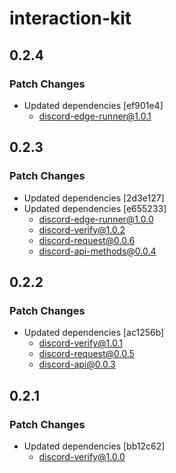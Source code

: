# interaction-kit

## 0.2.4

### Patch Changes

- Updated dependencies [ef901e4]
  - discord-edge-runner@1.0.1

## 0.2.3

### Patch Changes

- Updated dependencies [2d3e127]
- Updated dependencies [e655233]
  - discord-edge-runner@1.0.0
  - discord-verify@1.0.2
  - discord-request@0.0.6
  - discord-api-methods@0.0.4

## 0.2.2

### Patch Changes

- Updated dependencies [ac1256b]
  - discord-verify@1.0.1
  - discord-request@0.0.5
  - discord-api@0.0.3

## 0.2.1

### Patch Changes

- Updated dependencies [bb12c62]
  - discord-verify@1.0.0
